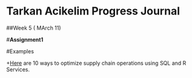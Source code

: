 ﻿

# Tarkan Acikelim Progress Journal




##Week 5 ( MArch 11)

#**Assignment1**



#Examples

+[Here]( pj-tarkanacikelim/examples1.html   ) are 10 ways to optimize supply chain operations using SQL and R Services.
